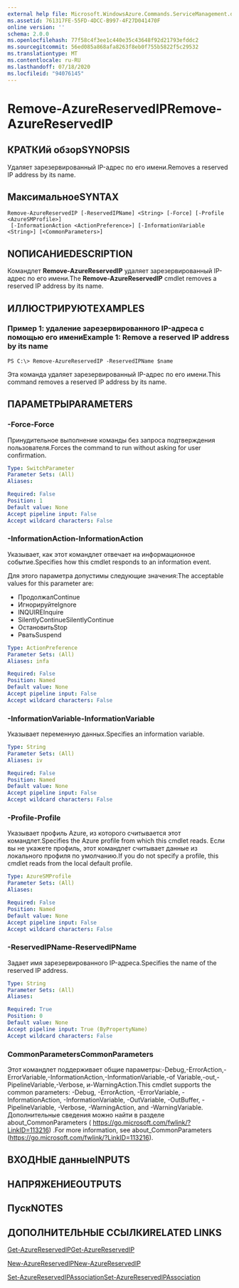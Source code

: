 ```yaml
---
external help file: Microsoft.WindowsAzure.Commands.ServiceManagement.dll-Help.xml
ms.assetid: 761317FE-55FD-4DCC-B997-4F27D041470F
online version: ''
schema: 2.0.0
ms.openlocfilehash: 77f58c4f3ee1c440e35c43648f92d21793efddc2
ms.sourcegitcommit: 56ed085a868afa8263f8eb0f755b5822f5c29532
ms.translationtype: MT
ms.contentlocale: ru-RU
ms.lasthandoff: 07/18/2020
ms.locfileid: "94076145"
---
```

# <span data-ttu-id="585be-101">Remove-AzureReservedIP</span><span class="sxs-lookup"><span data-stu-id="585be-101">Remove-AzureReservedIP</span></span>

## <span data-ttu-id="585be-102">КРАТКИй обзор</span><span class="sxs-lookup"><span data-stu-id="585be-102">SYNOPSIS</span></span>
<span data-ttu-id="585be-103">Удаляет зарезервированный IP-адрес по его имени.</span><span class="sxs-lookup"><span data-stu-id="585be-103">Removes a reserved IP address by its name.</span></span>

## <span data-ttu-id="585be-104">Максимальное</span><span class="sxs-lookup"><span data-stu-id="585be-104">SYNTAX</span></span>

```
Remove-AzureReservedIP [-ReservedIPName] <String> [-Force] [-Profile <AzureSMProfile>]
 [-InformationAction <ActionPreference>] [-InformationVariable <String>] [<CommonParameters>]
```

## <span data-ttu-id="585be-105">NОПИСАНИЕ</span><span class="sxs-lookup"><span data-stu-id="585be-105">DESCRIPTION</span></span>
<span data-ttu-id="585be-106">Командлет **Remove-AzureReservedIP** удаляет зарезервированный IP-адрес по его имени.</span><span class="sxs-lookup"><span data-stu-id="585be-106">The **Remove-AzureReservedIP** cmdlet removes a reserved IP address by its name.</span></span>

## <span data-ttu-id="585be-107">ИЛЛЮСТРИРУЮТ</span><span class="sxs-lookup"><span data-stu-id="585be-107">EXAMPLES</span></span>

### <span data-ttu-id="585be-108">Пример 1: удаление зарезервированного IP-адреса с помощью его имени</span><span class="sxs-lookup"><span data-stu-id="585be-108">Example 1: Remove a reserved IP address by its name</span></span>
```
PS C:\> Remove-AzureReservedIP -ReservedIPName $name
```

<span data-ttu-id="585be-109">Эта команда удаляет зарезервированный IP-адрес по его имени.</span><span class="sxs-lookup"><span data-stu-id="585be-109">This command removes a reserved IP address by its name.</span></span>

## <span data-ttu-id="585be-110">ПАРАМЕТРЫ</span><span class="sxs-lookup"><span data-stu-id="585be-110">PARAMETERS</span></span>

### <span data-ttu-id="585be-111">-Force</span><span class="sxs-lookup"><span data-stu-id="585be-111">-Force</span></span>
<span data-ttu-id="585be-112">Принудительное выполнение команды без запроса подтверждения пользователя.</span><span class="sxs-lookup"><span data-stu-id="585be-112">Forces the command to run without asking for user confirmation.</span></span>

```yaml
Type: SwitchParameter
Parameter Sets: (All)
Aliases: 

Required: False
Position: 1
Default value: None
Accept pipeline input: False
Accept wildcard characters: False
```

### <span data-ttu-id="585be-113">-InformationAction</span><span class="sxs-lookup"><span data-stu-id="585be-113">-InformationAction</span></span>
<span data-ttu-id="585be-114">Указывает, как этот командлет отвечает на информационное событие.</span><span class="sxs-lookup"><span data-stu-id="585be-114">Specifies how this cmdlet responds to an information event.</span></span>

<span data-ttu-id="585be-115">Для этого параметра допустимы следующие значения:</span><span class="sxs-lookup"><span data-stu-id="585be-115">The acceptable values for this parameter are:</span></span>

- <span data-ttu-id="585be-116">Продолжал</span><span class="sxs-lookup"><span data-stu-id="585be-116">Continue</span></span>
- <span data-ttu-id="585be-117">Игнорируйте</span><span class="sxs-lookup"><span data-stu-id="585be-117">Ignore</span></span>
- <span data-ttu-id="585be-118">INQUIRE</span><span class="sxs-lookup"><span data-stu-id="585be-118">Inquire</span></span>
- <span data-ttu-id="585be-119">SilentlyContinue</span><span class="sxs-lookup"><span data-stu-id="585be-119">SilentlyContinue</span></span>
- <span data-ttu-id="585be-120">Остановить</span><span class="sxs-lookup"><span data-stu-id="585be-120">Stop</span></span>
- <span data-ttu-id="585be-121">Рвать</span><span class="sxs-lookup"><span data-stu-id="585be-121">Suspend</span></span>

```yaml
Type: ActionPreference
Parameter Sets: (All)
Aliases: infa

Required: False
Position: Named
Default value: None
Accept pipeline input: False
Accept wildcard characters: False
```

### <span data-ttu-id="585be-122">-InformationVariable</span><span class="sxs-lookup"><span data-stu-id="585be-122">-InformationVariable</span></span>
<span data-ttu-id="585be-123">Указывает переменную данных.</span><span class="sxs-lookup"><span data-stu-id="585be-123">Specifies an information variable.</span></span>

```yaml
Type: String
Parameter Sets: (All)
Aliases: iv

Required: False
Position: Named
Default value: None
Accept pipeline input: False
Accept wildcard characters: False
```

### <span data-ttu-id="585be-124">-Profile</span><span class="sxs-lookup"><span data-stu-id="585be-124">-Profile</span></span>
<span data-ttu-id="585be-125">Указывает профиль Azure, из которого считывается этот командлет.</span><span class="sxs-lookup"><span data-stu-id="585be-125">Specifies the Azure profile from which this cmdlet reads.</span></span>
<span data-ttu-id="585be-126">Если вы не укажете профиль, этот командлет считывает данные из локального профиля по умолчанию.</span><span class="sxs-lookup"><span data-stu-id="585be-126">If you do not specify a profile, this cmdlet reads from the local default profile.</span></span>

```yaml
Type: AzureSMProfile
Parameter Sets: (All)
Aliases: 

Required: False
Position: Named
Default value: None
Accept pipeline input: False
Accept wildcard characters: False
```

### <span data-ttu-id="585be-127">-ReservedIPName</span><span class="sxs-lookup"><span data-stu-id="585be-127">-ReservedIPName</span></span>
<span data-ttu-id="585be-128">Задает имя зарезервированного IP-адреса.</span><span class="sxs-lookup"><span data-stu-id="585be-128">Specifies the name of the reserved IP address.</span></span>

```yaml
Type: String
Parameter Sets: (All)
Aliases: 

Required: True
Position: 0
Default value: None
Accept pipeline input: True (ByPropertyName)
Accept wildcard characters: False
```

### <span data-ttu-id="585be-129">CommonParameters</span><span class="sxs-lookup"><span data-stu-id="585be-129">CommonParameters</span></span>
<span data-ttu-id="585be-130">Этот командлет поддерживает общие параметры:-Debug,-ErrorAction,-ErrorVariable,-InformationAction,-InformationVariable,-of Variable,-out,-PipelineVariable,-Verbose, и-WarningAction.</span><span class="sxs-lookup"><span data-stu-id="585be-130">This cmdlet supports the common parameters: -Debug, -ErrorAction, -ErrorVariable, -InformationAction, -InformationVariable, -OutVariable, -OutBuffer, -PipelineVariable, -Verbose, -WarningAction, and -WarningVariable.</span></span> <span data-ttu-id="585be-131">Дополнительные сведения можно найти в разделе about_CommonParameters ( https://go.microsoft.com/fwlink/?LinkID=113216) .</span><span class="sxs-lookup"><span data-stu-id="585be-131">For more information, see about_CommonParameters (https://go.microsoft.com/fwlink/?LinkID=113216).</span></span>

## <span data-ttu-id="585be-132">ВХОДНЫЕ данные</span><span class="sxs-lookup"><span data-stu-id="585be-132">INPUTS</span></span>

## <span data-ttu-id="585be-133">НАПРЯЖЕНИЕ</span><span class="sxs-lookup"><span data-stu-id="585be-133">OUTPUTS</span></span>

## <span data-ttu-id="585be-134">Пуск</span><span class="sxs-lookup"><span data-stu-id="585be-134">NOTES</span></span>

## <span data-ttu-id="585be-135">ДОПОЛНИТЕЛЬНЫЕ ССЫЛКИ</span><span class="sxs-lookup"><span data-stu-id="585be-135">RELATED LINKS</span></span>

[<span data-ttu-id="585be-136">Get-AzureReservedIP</span><span class="sxs-lookup"><span data-stu-id="585be-136">Get-AzureReservedIP</span></span>](./Get-AzureReservedIP.md)

[<span data-ttu-id="585be-137">New-AzureReservedIP</span><span class="sxs-lookup"><span data-stu-id="585be-137">New-AzureReservedIP</span></span>](./New-AzureReservedIP.md)

[<span data-ttu-id="585be-138">Set-AzureReservedIPAssociation</span><span class="sxs-lookup"><span data-stu-id="585be-138">Set-AzureReservedIPAssociation</span></span>](./Set-AzureReservedIPAssociation.md)


